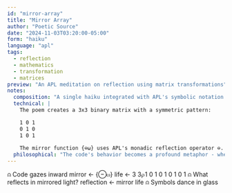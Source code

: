 ```yaml
---
id: "mirror-array"
title: "Mirror Array"
author: "Poetic Source"
date: "2024-11-03T03:20:00-05:00"
form: "haiku"
language: "apl"
tags: 
  - reflection
  - mathematics
  - transformation
  - matrices
preview: "An APL meditation on reflection using matrix transformations"
notes:
  composition: "A single haiku integrated with APL's symbolic notation creates a seamless flow between code and poetry. The comments form a 5-7-5 structure while the code operations mirror the theme of reflection. Each line is carefully placed to create dialogue between the computational and poetic elements."
  technical: |
    The poem creates a 3x3 binary matrix with a symmetric pattern:

    1 0 1
    0 1 0
    1 0 1
    
    The mirror function {⊖⍵} uses APL's monadic reflection operator ⊖. When applied to 'life', the resulting 'reflection' matrix remains unchanged due to the perfect symmetry of the original pattern - a mathematical property that reinforces the poem's meditation on self-reflection.
  philosophical: "The code's behavior becomes a profound metaphor - when we truly reflect on something perfectly balanced, it remains unchanged. The symmetrical matrix represents a kind of mathematical truth that maintains its form even through transformation. The haiku's progression from 'gaze' to 'reflection' to 'dance' mirrors the journey from observation through contemplation to understanding."
---
```

⍝ Code gazes inward
mirror ← {⊖⍵}
life ← 3 3⍴1 0 1 0 1 0 1 0 1
⍝ What reflects in mirrored light?
reflection ← mirror life
⍝ Symbols dance in glass